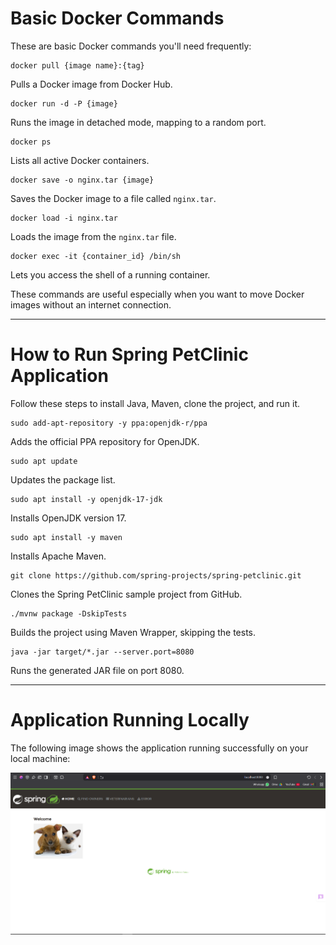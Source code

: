# Basic Docker Commands
These are basic Docker commands you'll need frequently:

```
docker pull {image name}:{tag}
```
Pulls a Docker image from Docker Hub.

```
docker run -d -P {image}
```
Runs the image in detached mode, mapping to a random port.

```
docker ps
```
Lists all active Docker containers.

```
docker save -o nginx.tar {image}
```
Saves the Docker image to a file called `nginx.tar`.

```
docker load -i nginx.tar
```
Loads the image from the `nginx.tar` file.

```
docker exec -it {container_id} /bin/sh
```
Lets you access the shell of a running container.

These commands are useful especially when you want to move Docker images without an internet connection.

---

# How to Run Spring PetClinic Application

Follow these steps to install Java, Maven, clone the project, and run it.

```
sudo add-apt-repository -y ppa:openjdk-r/ppa
```
Adds the official PPA repository for OpenJDK.

```
sudo apt update
```
Updates the package list.

```
sudo apt install -y openjdk-17-jdk
```
Installs OpenJDK version 17.

```
sudo apt install -y maven
```
Installs Apache Maven.

```
git clone https://github.com/spring-projects/spring-petclinic.git
```
Clones the Spring PetClinic sample project from GitHub.

```
./mvnw package -DskipTests
```
Builds the project using Maven Wrapper, skipping the tests.

```
java -jar target/*.jar --server.port=8080
```
Runs the generated JAR file on port 8080.

---

# Application Running Locally

The following image shows the application running successfully on your local machine:

![Application Screenshot](./my-app.PNG)